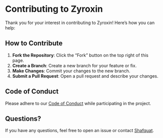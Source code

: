 # Contributing to Zyroxin

Thank you for your interest in contributing to Zyroxin! Here’s how you can help:

## How to Contribute

1. **Fork the Repository**: Click the “Fork” button on the top right of this page.
2. **Create a Branch**: Create a new branch for your feature or fix.
3. **Make Changes**: Commit your changes to the new branch.
4. **Submit a Pull Request**: Open a pull request and describe your changes.

## Code of Conduct

Please adhere to our [Code of Conduct](CODE_OF_CONDUCT.md) while participating in the project.

## Questions?

If you have any questions, feel free to open an issue or contact [Shafquat](mailto:shafquatk51@gmail.com).
